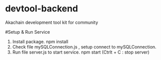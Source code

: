 # devtool-backend
Akachain development tool kit for community

#Setup & Run Service
1. Install package.
	npm install
2. Check file mySQLConnection.js , setup connect to mySQLConnection.
3. Run file server.js to start service.
	npm start
(Ctrlt + C : stop server)
